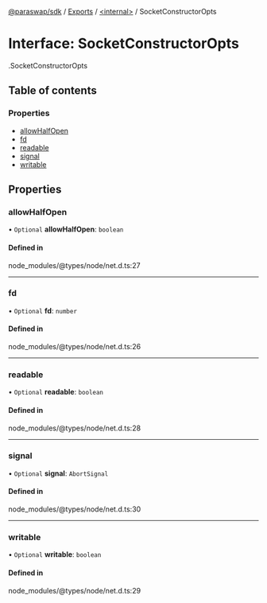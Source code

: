 [@paraswap/sdk](../README.md) / [Exports](../modules.md) / [<internal\>](../modules/internal_.md) / SocketConstructorOpts

# Interface: SocketConstructorOpts

[<internal>](../modules/internal_.md).SocketConstructorOpts

## Table of contents

### Properties

- [allowHalfOpen](internal_.SocketConstructorOpts.md#allowhalfopen)
- [fd](internal_.SocketConstructorOpts.md#fd)
- [readable](internal_.SocketConstructorOpts.md#readable)
- [signal](internal_.SocketConstructorOpts.md#signal)
- [writable](internal_.SocketConstructorOpts.md#writable)

## Properties

### allowHalfOpen

• `Optional` **allowHalfOpen**: `boolean`

#### Defined in

node_modules/@types/node/net.d.ts:27

___

### fd

• `Optional` **fd**: `number`

#### Defined in

node_modules/@types/node/net.d.ts:26

___

### readable

• `Optional` **readable**: `boolean`

#### Defined in

node_modules/@types/node/net.d.ts:28

___

### signal

• `Optional` **signal**: `AbortSignal`

#### Defined in

node_modules/@types/node/net.d.ts:30

___

### writable

• `Optional` **writable**: `boolean`

#### Defined in

node_modules/@types/node/net.d.ts:29
